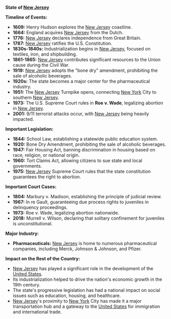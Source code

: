 **State of [New Jersey](./../new-jersey/)**

**Timeline of Events:**

* **1609:** Henry Hudson explores the [New Jersey](./../new-jersey/) coastline.
* **1664:** England acquires [New Jersey](./../new-jersey/) from the Dutch.
* **1776:** [New Jersey](./../new-jersey/) declares independence from Great Britain.
* **1787:** [New Jersey](./../new-jersey/) ratifies the U.S. Constitution.
* **1830s-1840s:** Industrialization begins in [New Jersey](./../new-jersey/), focused on textiles, iron, and shipbuilding.
* **1861-1865:** [New Jersey](./../new-jersey/) contributes significant resources to the Union cause during the Civil War.
* **1919:** [New Jersey](./../new-jersey/) adopts the "bone dry" amendment, prohibiting the sale of alcoholic beverages.
* **1920s:** The state becomes a major center for the pharmaceutical industry.
* **1951:** The [New Jersey](./../new-jersey/) Turnpike opens, connecting [New York](./../new-york/) City to southern [New Jersey](./../new-jersey/).
* **1973:** The U.S. Supreme Court rules in **Roe v. Wade**, legalizing abortion in [New Jersey](./../new-jersey/).
* **2001:** 9/11 terrorist attacks occur, with [New Jersey](./../new-jersey/) being heavily impacted.

**Important Legislation:**

* **1844:** School Law, establishing a statewide public education system.
* **1920:** Bone Dry Amendment, prohibiting the sale of alcoholic beverages.
* **1947:** Fair Housing Act, banning discrimination in housing based on race, religion, or national origin.
* **1960:** Tort Claims Act, allowing citizens to sue state and local governments.
* **1975:** [New Jersey](./../new-jersey/) Supreme Court rules that the state constitution guarantees the right to abortion.

**Important Court Cases:**

* **1804:** Marbury v. Madison, establishing the principle of judicial review.
* **1967:** In re Gault, guaranteeing due process rights to juveniles in delinquency proceedings.
* **1973:** Roe v. Wade, legalizing abortion nationwide.
* **2018:** Murrell v. Wilson, declaring that solitary confinement for juveniles is unconstitutional.

**Major Industry:**

* **Pharmaceuticals:** [New Jersey](./../new-jersey/) is home to numerous pharmaceutical companies, including Merck, Johnson & Johnson, and Pfizer.

**Impact on the Rest of the Country:**

* [New Jersey](./../new-jersey/) has played a significant role in the development of the [United States](./../united-states/).
* Its industrialization helped to drive the nation's economic growth in the 19th century.
* The state's progressive legislation has had a national impact on social issues such as education, housing, and healthcare.
* [New Jersey](./../new-jersey/)'s proximity to [New York](./../new-york/) City has made it a major transportation hub and a gateway to the [United States](./../united-states/) for immigration and international trade.